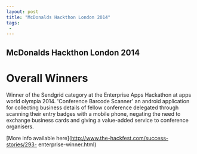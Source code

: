 ```yaml
---
layout: post
title: "McDonalds Hackthon London 2014"
tags:
 -
---
```


McDonalds Hackthon London 2014
------------------

Overall Winners
=============


Winner of the Sendgrid category at the Enterprise Apps Hackathon at apps world olympia 2014. 'Conference
Barcode Scanner' an android application for collecting business details of fellow conference delegated
through scanning their entry badges with a mobile phone, negating the need to exchange business cards and
giving a value-added service to conference organisers. 

[More info available here](http://www.the-hackfest.com/success-stories/293-
enterprise-winner.html)